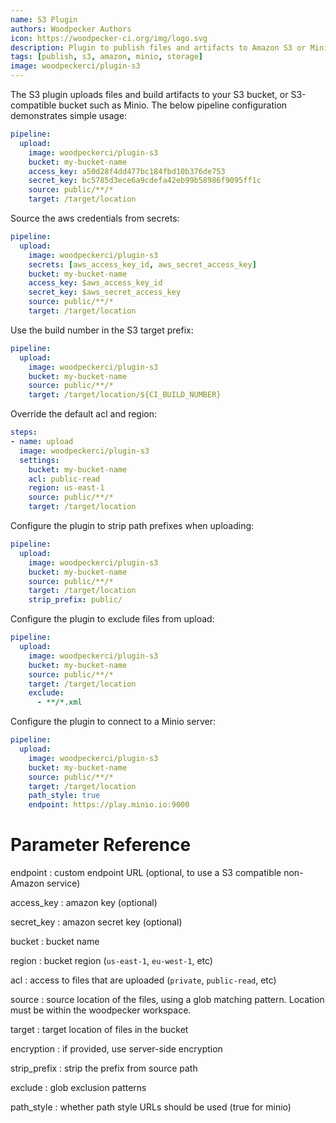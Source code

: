 ```yaml
---
name: S3 Plugin
authors: Woodpecker Authors
icon: https://woodpecker-ci.org/img/logo.svg
description: Plugin to publish files and artifacts to Amazon S3 or Minio.
tags: [publish, s3, amazon, minio, storage]
image: woodpeckerci/plugin-s3
---
```


The S3 plugin uploads files and build artifacts to your S3 bucket, or S3-compatible bucket such as Minio.
The below pipeline configuration demonstrates simple usage:

```yml
pipeline:
  upload:
    image: woodpeckerci/plugin-s3
    bucket: my-bucket-name
    access_key: a50d28f4dd477bc184fbd10b376de753
    secret_key: bc5785d3ece6a9cdefa42eb99b58986f9095ff1c
    source: public/**/*
    target: /target/location
```

Source the aws credentials from secrets:

```yml
pipeline:
  upload:
    image: woodpeckerci/plugin-s3
    secrets: [aws_access_key_id, aws_secret_access_key]
    bucket: my-bucket-name
    access_key: $aws_access_key_id
    secret_key: $aws_secret_access_key
    source: public/**/*
    target: /target/location
```

Use the build number in the S3 target prefix:

```yml
pipeline:
  upload:
    image: woodpeckerci/plugin-s3
    bucket: my-bucket-name
    source: public/**/*
    target: /target/location/${CI_BUILD_NUMBER}
```

Override the default acl and region:

```yml
steps:
- name: upload
  image: woodpeckerci/plugin-s3
  settings:
    bucket: my-bucket-name
    acl: public-read
    region: us-east-1
    source: public/**/*
    target: /target/location
```

Configure the plugin to strip path prefixes when uploading:

```yml
pipeline:
  upload:
    image: woodpeckerci/plugin-s3
    bucket: my-bucket-name
    source: public/**/*
    target: /target/location
    strip_prefix: public/
```

Configure the plugin to exclude files from upload:

```yml
pipeline:
  upload:
    image: woodpeckerci/plugin-s3
    bucket: my-bucket-name
    source: public/**/*
    target: /target/location
    exclude:
      - **/*.xml
```

Configure the plugin to connect to a Minio server:

```yml
pipeline:
  upload:
    image: woodpeckerci/plugin-s3
    bucket: my-bucket-name
    source: public/**/*
    target: /target/location
    path_style: true
    endpoint: https://play.minio.io:9000
```

# Parameter Reference

endpoint
: custom endpoint URL (optional, to use a S3 compatible non-Amazon service)

access_key
: amazon key (optional)

secret_key
: amazon secret key (optional)

bucket
: bucket name

region
: bucket region (`us-east-1`, `eu-west-1`, etc)

acl
: access to files that are uploaded (`private`, `public-read`, etc)

source
: source location of the files, using a glob matching pattern. Location must be within the woodpecker workspace.

target
: target location of files in the bucket

encryption
: if provided, use server-side encryption

strip_prefix
: strip the prefix from source path

exclude
: glob exclusion patterns

path_style
: whether path style URLs should be used (true for minio)
